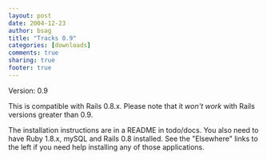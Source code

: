 ```yaml
---
layout: post
date: 2004-12-23 
author: bsag 
title: "Tracks 0.9" 
categories: [downloads] 
comments: true
sharing: true
footer: true
---
```


Version: 0.9

This is compatible with Rails 0.8.x. Please note that it _won't work_ with Rails versions greater than 0.9.

The installation instructions are in a README in todo/docs. You also need to have Ruby 1.8.x, mySQL and Rails 0.8 installed. See the "Elsewhere" links to the left if you need help installing any of those applications. 
